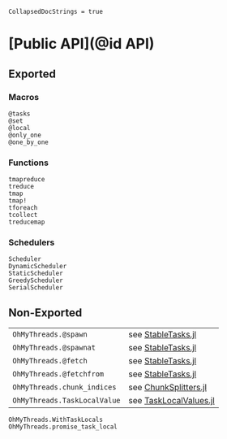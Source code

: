 ```@meta
CollapsedDocStrings = true
```

# [Public API](@id API)

## Exported

### Macros
```@docs
@tasks
@set
@local
@only_one
@one_by_one
```

### Functions

```@docs
tmapreduce
treduce
tmap
tmap!
tforeach
tcollect
treducemap
```

### Schedulers

```@docs
Scheduler
DynamicScheduler
StaticScheduler
GreedyScheduler
SerialScheduler
```

## Non-Exported

|                        |                                                                     |
|------------------------|---------------------------------------------------------------------|
| `OhMyThreads.@spawn`   | see [StableTasks.jl](https://github.com/JuliaFolds2/StableTasks.jl) |
| `OhMyThreads.@spawnat` | see [StableTasks.jl](https://github.com/JuliaFolds2/StableTasks.jl) |
| `OhMyThreads.@fetch`   | see [StableTasks.jl](https://github.com/JuliaFolds2/StableTasks.jl) |
| `OhMyThreads.@fetchfrom` | see [StableTasks.jl](https://github.com/JuliaFolds2/StableTasks.jl) |
| `OhMyThreads.chunk_indices`   | see [ChunkSplitters.jl](https://juliafolds2.github.io/ChunkSplitters.jl/dev/references/#ChunkSplitters.chunk_indices) |
| `OhMyThreads.TaskLocalValue`   | see [TaskLocalValues.jl](https://github.com/vchuravy/TaskLocalValues.jl) |


```@docs
OhMyThreads.WithTaskLocals
OhMyThreads.promise_task_local
```
